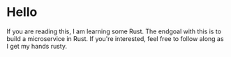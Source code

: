 # Hello

If you are reading this, I am learning some Rust. The endgoal with this is to build a microservice in Rust. If you're interested, feel free to follow along as I get my hands rusty.